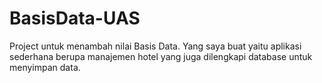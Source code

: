 # BasisData-UAS

Project untuk menambah nilai Basis Data. Yang saya buat yaitu aplikasi sederhana berupa manajemen hotel yang juga dilengkapi database untuk menyimpan data.
